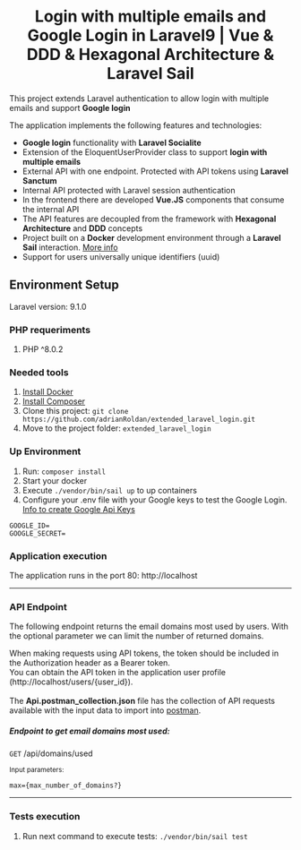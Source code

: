 <h1 align="center">
  Login with multiple emails and Google Login in Laravel9 | Vue & DDD & Hexagonal Architecture & Laravel Sail
</h1>

This project extends Laravel authentication to allow login with multiple emails and support <strong>Google login</strong><br>

The application implements the following features and technologies:

- <strong>Google login</strong> functionality with <strong>Laravel Socialite</strong>
- Extension of the EloquentUserProvider class to support <strong>login with multiple emails</strong>
- External API with one endpoint. Protected with API tokens using <strong>Laravel Sanctum</strong>
- Internal API protected with Laravel session authentication
- In the frontend there are developed <strong>Vue.JS</strong> components that consume the internal API
- The API features are decoupled from the framework with <strong>Hexagonal Architecture</strong> and <strong>DDD</strong> concepts
- Project built on a <strong>Docker</strong> development environment through a <strong>Laravel Sail</strong> interaction. [More info](https://laravel.com/docs/9.x/sail)
- Support for users universally unique identifiers (uuid)

## Environment Setup
Laravel version: 9.1.0
### PHP requeriments
1. PHP ^8.0.2


### Needed tools
1. [Install Docker](https://www.docker.com/get-started)
2. [Install Composer](https://getcomposer.org/download/)
3. Clone this project: `git clone https://github.com/adrianRoldan/extended_laravel_login.git`
4. Move to the project folder: `extended_laravel_login`


### Up Environment
1. Run: `composer install`
2. Start your docker
3. Execute `./vendor/bin/sail up` to up containers
4. Configure your .env file with your Google keys to test the Google Login. [Info to create Google Api Keys](https://cloud.google.com/docs/authentication/api-keys)
```dotenv
GOOGLE_ID=
GOOGLE_SECRET=
```


### Application execution

The application runs in the port 80:
http://localhost

--------

### API Endpoint
The following endpoint returns the email domains most used by users. With the optional parameter we can limit the number of returned domains.<br>

When making requests using API tokens, the token should be included in the Authorization header as a Bearer token.<br>
You can obtain the API token in the application user profile (http://localhost/users/{user_id}). <br><br>
The <strong>Api.postman_collection.json</strong> file has the collection of API requests available with the input data to import into [postman](https://www.postman.com/).

##### Endpoint to get email domains most used:
`GET` /api/domains/used <br>

<small>Input parameters:</small>
```http request
max={max_number_of_domains?}
```
<hr>


### Tests execution

1. Run next command to execute tests: `./vendor/bin/sail test`




